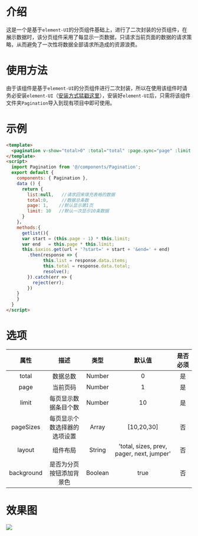 # 介绍

这是一个是基于`element-UI`的分页组件基础上，进行了二次封装的分页组件，在展示数据时，该分页组件采用了每显示一页数据，只请求当前页面的数据的请求策略，从而避免了一次性将数据全部请求所造成的资源浪费。

# 使用方法

由于该组件是基于`element-UI`的分页组件进行二次封装，所以在使用该组件时请务必安装`element-UI`（[安装方式猛戳这里](http://element-cn.eleme.io/#/zh-CN/component/installation)），安装好`element-UI`后，只需将该组件文件夹`Pagination`导入到现有项目中即可使用。

# 示例

```html
<template>
  <pagination v-show="total>0" :total="total" :page.sync="page" :limit.sync="limit" @pagination="getList" />
</template>
<script>
  import Pagination from '@/components/Pagination';
  export default {
    components: { Pagination },
    data () {
      return {
        list:null,   //请求回来填充表格的数据   
        total:0,     //数据总条数 
        page: 1,    //默认显示第1页
        limit: 10   //默认一次显示10条数据
      }
    }，
    methods:{
      getlist(){
      var start = (this.page - 1) * this.limit;
      var end   = this.page * this.limit;
      this.$axios.get(url + '?start=' + start + '&end=' + end)
        .then(response => {
              this.list = response.data.items;
              this.total = response.data.total;
              resolve();
        }).catch(err => {
          reject(err);
        })
    }
  	}
  }
</script>
```

# 选项

| 属性 |  描述    | 类型     | 默认值     | 是否必须 |
| :----------: | :--: | :--: | :--: | :----------: |
| total | 数据总数 | Number | 0 | 是 |
| page | 当前页码 | Number | 1 | 是 |
| limit | 每页显示数据条目个数 | Number | 10 | 是 |
| pageSizes | 每页显示个数选择器的选项设置 | Array | [10,20,30] | 否 |
| layout | 组件布局 | String | 'total, sizes, prev, pager, next, jumper' | 否 |
| background | 是否为分页按钮添加背景色 | Boolean | true | 否 |

# 效果图
![](https://raw.githubusercontent.com/wangjiachen199366/Vue-Components-Library/master/Pagination/%E6%95%88%E6%9E%9C%E5%9B%BE.gif)
